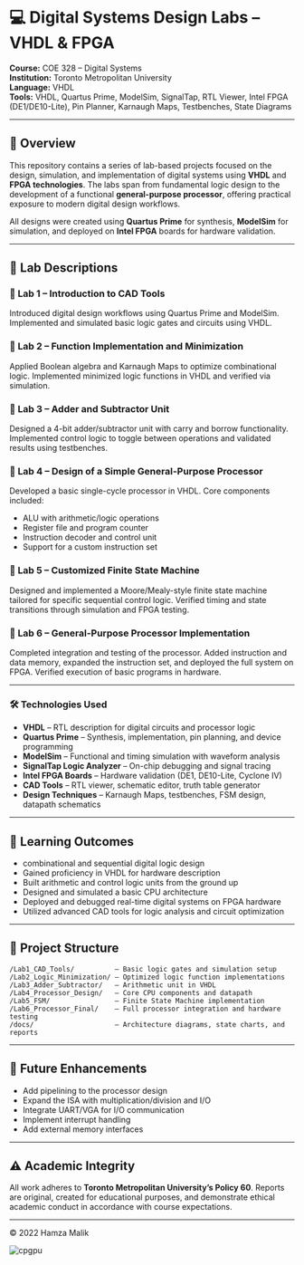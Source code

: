 # 💻 Digital Systems Design Labs – VHDL & FPGA  
**Course:** COE 328 – Digital Systems  
**Institution:** Toronto Metropolitan University  
**Language:** VHDL  
**Tools:** VHDL, Quartus Prime, ModelSim, SignalTap, RTL Viewer, Intel FPGA (DE1/DE10-Lite), Pin Planner, Karnaugh Maps, Testbenches, State Diagrams

---

## 📘 Overview

This repository contains a series of lab-based projects focused on the design, simulation, and implementation of digital systems using **VHDL** and **FPGA technologies**. The labs span from fundamental logic design to the development of a functional **general-purpose processor**, offering practical exposure to modern digital design workflows.

All designs were created using **Quartus Prime** for synthesis, **ModelSim** for simulation, and deployed on **Intel FPGA** boards for hardware validation.

---

## 🧪 Lab Descriptions

### 🔹 Lab 1 – Introduction to CAD Tools  
Introduced digital design workflows using Quartus Prime and ModelSim. Implemented and simulated basic logic gates and circuits using VHDL.

### 🔹 Lab 2 – Function Implementation and Minimization  
Applied Boolean algebra and Karnaugh Maps to optimize combinational logic. Implemented minimized logic functions in VHDL and verified via simulation.

### 🔹 Lab 3 – Adder and Subtractor Unit  
Designed a 4-bit adder/subtractor unit with carry and borrow functionality. Implemented control logic to toggle between operations and validated results using testbenches.

### 🔹 Lab 4 – Design of a Simple General-Purpose Processor  
Developed a basic single-cycle processor in VHDL. Core components included:
- ALU with arithmetic/logic operations  
- Register file and program counter  
- Instruction decoder and control unit  
- Support for a custom instruction set

### 🔹 Lab 5 – Customized Finite State Machine  
Designed and implemented a Moore/Mealy-style finite state machine tailored for specific sequential control logic. Verified timing and state transitions through simulation and FPGA testing.

### 🔹 Lab 6 – General-Purpose Processor Implementation  
Completed integration and testing of the processor. Added instruction and data memory, expanded the instruction set, and deployed the full system on FPGA. Verified execution of basic programs in hardware.

---

### 🛠️ Technologies Used

- **VHDL** – RTL description for digital circuits and processor logic  
- **Quartus Prime** – Synthesis, implementation, pin planning, and device programming  
- **ModelSim** – Functional and timing simulation with waveform analysis  
- **SignalTap Logic Analyzer** – On-chip debugging and signal tracing  
- **Intel FPGA Boards** – Hardware validation (DE1, DE10-Lite, Cyclone IV)  
- **CAD Tools** – RTL viewer, schematic editor, truth table generator  
- **Design Techniques** – Karnaugh Maps, testbenches, FSM design, datapath schematics

---

## 🎯 Learning Outcomes

- combinational and sequential digital logic design  
- Gained proficiency in VHDL for hardware description  
- Built arithmetic and control logic units from the ground up  
- Designed and simulated a basic CPU architecture  
- Deployed and debugged real-time digital systems on FPGA hardware  
- Utilized advanced CAD tools for logic analysis and circuit optimization

---

## 📁 Project Structure

```
/Lab1_CAD_Tools/          – Basic logic gates and simulation setup  
/Lab2_Logic_Minimization/ – Optimized logic function implementations  
/Lab3_Adder_Subtractor/   – Arithmetic unit in VHDL  
/Lab4_Processor_Design/   – Core CPU components and datapath  
/Lab5_FSM/                – Finite State Machine implementation  
/Lab6_Processor_Final/    – Full processor integration and hardware testing  
/docs/                    – Architecture diagrams, state charts, and reports  
```

---

## 📌 Future Enhancements

- Add pipelining to the processor design  
- Expand the ISA with multiplication/division and I/O  
- Integrate UART/VGA for I/O communication  
- Implement interrupt handling  
- Add external memory interfaces

---
## ⚠️ Academic Integrity

All work adheres to **Toronto Metropolitan University’s Policy 60**. Reports are original, created for educational purposes, and demonstrate ethical academic conduct in accordance with course expectations.

---

© 2022 Hamza Malik


![cpgpu](https://user-images.githubusercontent.com/49215949/230212451-be755a9a-f83e-4d5e-98dc-de129d6e3314.jpg)
